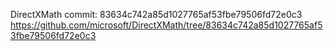 DirectXMath commit: 83634c742a85d1027765af53fbe79506fd72e0c3
https://github.com/microsoft/DirectXMath/tree/83634c742a85d1027765af53fbe79506fd72e0c3

